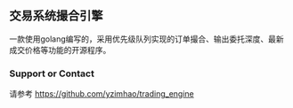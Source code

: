 ## 交易系统撮合引擎

一款使用golang编写的，采用优先级队列实现的订单撮合、输出委托深度、最新成交价格等功能的开源程序。





### Support or Contact

请参考 https://github.com/yzimhao/trading_engine
